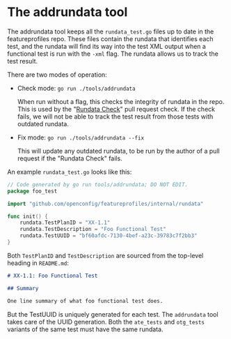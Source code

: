 # The addrundata tool

The addrundata tool keeps all the `rundata_test.go` files up to date in the
featureprofiles repo. These files contain the rundata that identifies each test,
and the rundata will find its way into the test XML output when a functional
test is run with the `-xml` flag. The rundata allows us to track the test
result.

There are two modes of operation:

*   Check mode: `go run ./tools/addrundata`

    When run without a flag, this checks the integrity of rundata in the repo.
    This is used by the "[Rundata Check]" pull request check. If the check
    fails, we will not be able to track the test result from those tests with
    outdated rundata.

*   Fix mode: `go run ./tools/addrundata --fix`

    This will update any outdated rundata, to be run by the author of a pull
    request if the "Rundata Check" fails.

[Rundata Check]: https://github.com/openconfig/featureprofiles/blob/main/.github/workflows/rundata_check.yml

An example `rundata_test.go` looks like this:

```go
// Code generated by go run tools/addrundata; DO NOT EDIT.
package foo_test

import "github.com/openconfig/featureprofiles/internal/rundata"

func init() {
    rundata.TestPlanID = "XX-1.1"
    rundata.TestDescription = "Foo Functional Test"
    rundata.TestUUID = "bf60afdc-7130-4bef-a23c-39783c7f2bb3"
}
```

Both `TestPlanID` and `TestDescription` are sourced from the top-level heading
in `README.md`:

```md
# XX-1.1: Foo Functional Test

## Summary

One line summary of what foo functional test does.
```

But the TestUUID is uniquely generated for each test. The `addrundata` tool
takes care of the UUID generation. Both the `ate_tests` and `otg_tests` variants
of the same test must have the same rundata.
